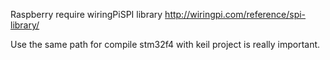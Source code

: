 Raspberry require wiringPiSPI library 
http://wiringpi.com/reference/spi-library/

Use the same path for compile stm32f4 with keil project is really important.